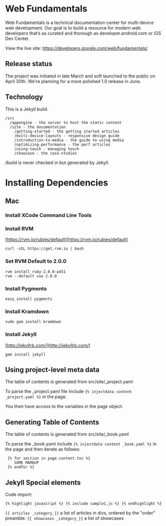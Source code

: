 Web Fundamentals
================

Web Fundamentals is a technical documentation center for multi-device web development.  Our goal is to build a resource for modern web developers that’s as curated and thorough as developer.android.com or iOS Dev Center.

View the live site: https://developers.google.com/web/fundamentals/


Release status
--------------

The project was initiated in late March and soft launched to the public on April 30th.  We're planning for a more polished 1.0 release in June.

Technology
----------

This is a Jekyll build.

```
/src
  /appengine - the server to host the static content
  /site - the documentation
    /getting-started - the getting started articles
    /multi-device-layouts - responsive design guide
    /introduction-to-media - the guide to using media
    /optimizing-performance - the perf articles
    /using-touch - managing touch
    /showcase - the case-studies
```

/build is never checked in but generated by Jekyll.

Installing Dependencies
=======================

Mac
---

### Install XCode Command Line Tools

### Install RVM
 [https://rvm.io/rubies/default](https://rvm.io/rubies/default)

    curl -sSL https://get.rvm.io | bash

### Set RVM Default to 2.0.0

    rvm install ruby-2.0.0-p451
    rvm --default use 2.0.0

### Install Pygments

    easy_install pygments

### Install Kramdown

    sudo gem install kramdown

### Install Jekyll
 [http://jekyllrb.com/](http://jekyllrb.com/)

    gem install jekyll


Using project-level meta data
-----------------------------

The table of contents is generated from src/site/_project.yaml

To parse the _project.yaml file include `{% injectdata content _project.yaml %}` in the page.

You then have access to the variables in the page object.


Generating Table of Contents
----------------------------

The table of contents is generated from src/site/_book.yaml

To parse the _book.yaml include `{% injectdata content _book.yaml %}` in the page and then iterate as follows:

     {% for section in page.content.toc %}
        SOME MARKUP
     {% endfor %}

Jekyll Special elements
-----------------------

Code import:

    {% highlight javascript %} {% include sample1.js %} {% endhighlight %}

`{{ articles _category_}}` a list of articles in divs, ordered by the "order" preamble.
`{{ showcases _category_}}` a list of showcases
